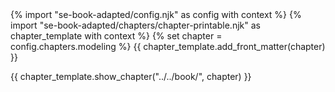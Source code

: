 <frontmatter>
{% import "se-book-adapted/config.njk" as config with context %}
{% import "se-book-adapted/chapters/chapter-printable.njk" as chapter_template with context %}
{% set chapter = config.chapters.modeling %}
{{ chapter_template.add_front_matter(chapter) }}
</frontmatter>

{{ chapter_template.show_chapter("../../book/", chapter) }}